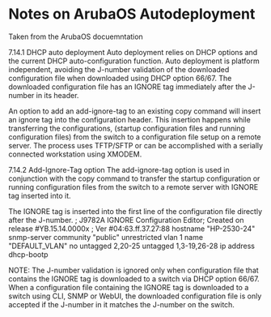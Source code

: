 # Notes on ArubaOS Autodeployment

Taken from the ArubaOS docuemntation

7.14.1 DHCP auto deployment
Auto deployment relies on DHCP options and the current DHCP auto-configuration function. Auto deployment is platform independent, avoiding the J-number validation of the downloaded configuration file when downloaded using DHCP option 66/67. The downloaded configuration file has an IGNORE tag immediately after the J-number in its header.

An option to add an add-ignore-tag to an existing copy command will insert an ignore tag into the configuration header. This insertion happens while transferring the configurations, (startup configuration files and running configuration files) from the switch to a configuration file setup on a remote server. The process uses TFTP/SFTP or can be accomplished with a serially connected workstation using XMODEM.

7.14.2 Add-Ignore-Tag option
The add-ignore-tag option is used in conjunction with the copy command to transfer the startup configuration or running configuration files from the switch to a remote server with IGNORE tag inserted into it.

The IGNORE tag is inserted into the first line of the configuration file directly after the J-number.
; J9782A IGNORE Configuration Editor; Created on release #YB.15.14.0000x
; Ver #04:63.ff.37.27:88
hostname "HP-2530-24"
snmp-server community "public" unrestricted
vlan 1
name "DEFAULT_VLAN"
no untagged 2,20-25
untagged 1,3-19,26-28
ip address dhcp-bootp

NOTE: The J-number validation is ignored only when configuration file that contains the IGNORE tag is downloaded to a switch via DHCP option 66/67. When a configuration file containing the IGNORE tag is downloaded to a switch using CLI, SNMP or WebUI, the downloaded configuration file is only accepted if the J-number in it matches the J-number on the switch.

